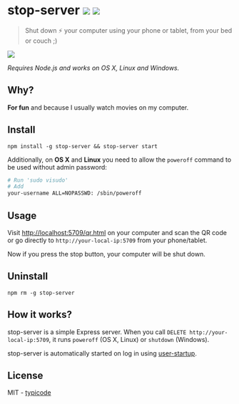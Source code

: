 # stop-server [![](https://badge.fury.io/js/stop-server.svg)](https://www.npmjs.com/package/stop-server) [![](https://travis-ci.org/typicode/stop-server.svg?branch=master)](https://travis-ci.org/typicode/stop-server)

> Shut down :zap: your computer using your phone or tablet, from your bed or couch ;)

![](http://i.imgur.com/lWW1LTE.png)

_Requires Node.js and works on OS X, Linux and Windows._

## Why?

__For fun__ and because I usually watch movies on my computer.

## Install

```
npm install -g stop-server && stop-server start
```

Additionally, on __OS X__ and __Linux__ you need to allow the `poweroff` command to be used without admin password:

```bash
# Run 'sudo visudo'
# Add
your-username ALL=NOPASSWD: /sbin/poweroff
```

## Usage

Visit [http://localhost:5709/qr.html](http://localhost:5709/qr.html) on your computer and scan the QR code or go directly to `http://your-local-ip:5709` from your phone/tablet.

Now if you press the stop button, your computer will be shut down.

## Uninstall

```
npm rm -g stop-server
```

## How it works?

stop-server is a simple Express server. When you call `DELETE http://your-local-ip:5709`, it runs `poweroff` (OS X, Linux) or `shutdown` (Windows).

stop-server is automatically started on log in using [user-startup](https://github.com/typicode/user-startup).

## License

MIT - [typicode](https://github.com/typicode/stop-server)
